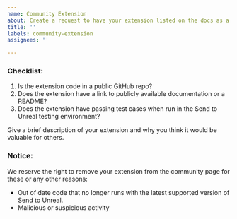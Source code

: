 ```yaml
---
name: Community Extension
about: Create a request to have your extension listed on the docs as a community extension.
title: ''
labels: community-extension
assignees: ''

---
```


### Checklist:
  1. Is the extension code in a public GitHub repo?
  1. Does the extension have a link to publicly available documentation or a README?
  1. Does the extension have passing test cases when run in the Send to Unreal testing environment?

Give a brief description of your extension and why you think it would be valuable for others.

### Notice:
We reserve the right to remove your extension from the community page for these or any other reasons:
* Out of date code that no longer runs with the latest supported version of Send to Unreal.
* Malicious or suspicious activity
